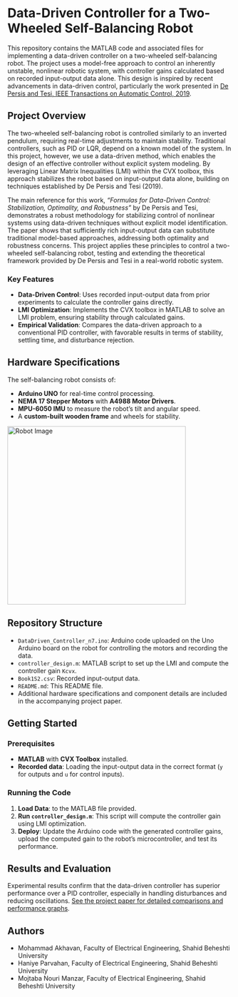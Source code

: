 # Data-Driven Controller for a Two-Wheeled Self-Balancing Robot

This repository contains the MATLAB code and associated files for implementing a data-driven controller on a two-wheeled self-balancing robot. The project uses a model-free approach to control an inherently unstable, nonlinear robotic system, with controller gains calculated based on recorded input-output data alone. This design is inspired by recent advancements in data-driven control, particularly the work presented in [De Persis and Tesi, IEEE Transactions on Automatic Control, 2019](https://doi.org/10.1109/TAC.2019.2959924).

## Project Overview

The two-wheeled self-balancing robot is controlled similarly to an inverted pendulum, requiring real-time adjustments to maintain stability. Traditional controllers, such as PID or LQR, depend on a known model of the system. In this project, however, we use a data-driven method, which enables the design of an effective controller without explicit system modeling. By leveraging Linear Matrix Inequalities (LMI) within the CVX toolbox, this approach stabilizes the robot based on input-output data alone, building on techniques established by De Persis and Tesi (2019).

The main reference for this work, *“Formulas for Data-Driven Control: Stabilization, Optimality, and Robustness”* by De Persis and Tesi, demonstrates a robust methodology for stabilizing control of nonlinear systems using data-driven techniques without explicit model identification. The paper shows that sufficiently rich input-output data can substitute traditional model-based approaches, addressing both optimality and robustness concerns. This project applies these principles to control a two-wheeled self-balancing robot, testing and extending the theoretical framework provided by De Persis and Tesi in a real-world robotic system.

### Key Features

- **Data-Driven Control**: Uses recorded input-output data from prior experiments to calculate the controller gains directly.
- **LMI Optimization**: Implements the CVX toolbox in MATLAB to solve an LMI problem, ensuring stability through calculated gains.
- **Empirical Validation**: Compares the data-driven approach to a conventional PID controller, with favorable results in terms of stability, settling time, and disturbance rejection.

## Hardware Specifications

The self-balancing robot consists of:
- **Arduino UNO** for real-time control processing.
- **NEMA 17 Stepper Motors** with **A4988 Motor Drivers**.
- **MPU-6050 IMU** to measure the robot’s tilt and angular speed.
- A **custom-built wooden frame** and wheels for stability.

<img src="/20211120_150846.jpg" width="400" alt="Robot Image">


## Repository Structure

- `DataDriven_Controller_n7.ino`: Arduino code uploaded on the Uno Arduino board on the robot for controlling the motors and recording the data.
- `controller_design.m`: MATLAB script to set up the LMI and compute the controller gain `Kcvx`.
- `Book1S2.csv`: Recorded input-output data.
- `README.md`: This README file.
- Additional hardware specifications and component details are included in the accompanying project paper.

## Getting Started

### Prerequisites

- **MATLAB** with **CVX Toolbox** installed.
- **Recorded data**: Loading the input-output data in the correct format (`y` for outputs and `u` for control inputs).

### Running the Code

1. **Load Data**: to the MATLAB file provided.
2. **Run `controller_design.m`**: This script will compute the controller gain using LMI optimization.
3. **Deploy**: Update the Arduino code with the generated controller gains, upload the computed gain to the robot’s microcontroller, and test its performance.

## Results and Evaluation

Experimental results confirm that the data-driven controller has superior performance over a PID controller, especially in handling disturbances and reducing oscillations. [See the project paper for detailed comparisons and performance graphs](https://doi.org/10.1109/ICEE55646.2022.9827321).

## Authors

- Mohammad Akhavan, Faculty of Electrical Engineering, Shahid Beheshti University
- Haniye Parvahan, Faculty of Electrical Engineering, Shahid Beheshti University
- Mojtaba Nouri Manzar, Faculty of Electrical Engineering, Shahid Beheshti University
